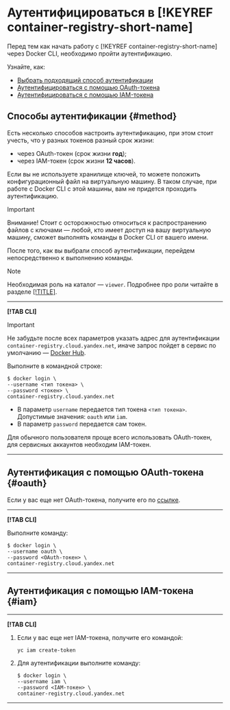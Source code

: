 # Аутентифицироваться в [!KEYREF container-registry-short-name]

Перед тем как начать работу с [!KEYREF container-registry-short-name] через Docker CLI, необходимо пройти аутентификацию.

Узнайте, как: 

- [Выбрать подходящий способ аутентификации](#method)
- [Аутентифицироваться с помощью OAuth-токена](#oauth)
- [Аутентифицироваться с помощью IAM-токена](#iam)

## Способы аутентификации {#method}

Есть несколько способов настроить аутентификацию, при этом стоит учесть, что у разных токенов разный срок жизни: 

- через OAuth-токен (срок жизни **год**);
- через IAM-токен (срок жизни **12 часов**).

Если вы не используете хранилище ключей, то можете положить конфигурационный файл на виртуальную машину. В таком случае, 
при работе с Docker CLI с этой машины, вам не придется проходить аутентификацию.

> [!IMPORTANT]
>
> Внимание! Стоит с осторожностью относиться к распространению файлов с ключами — любой, кто имеет доступ на вашу виртуальную
> машину, сможет выполнять команды в Docker CLI от вашего имени.

После того, как вы выбрали способ аутентификации, перейдем непосредственно к выполнению команды.

> [!NOTE]
>
> Необходимая роль на каталог — `viewer`. Подробнее про роли читайте в разделе [[!TITLE]](../security/index.md).

---

**[!TAB CLI]**

> [!IMPORTANT]
>    
> Не забудьте после всех параметров указать адрес для аутентификации `container-registry.cloud.yandex.net`, иначе 
> запрос пойдет в сервис по умолчанию — [Docker Hub](https://hub.docker.com).

Выполните в командной строке:
    
```
$ docker login \
--username <тип токена> \
--password <токен> \
container-registry.cloud.yandex.net
```

- В параметр `username` передается тип токена `<тип токена>`. Допустимые значения: `oauth` или `iam`. 
- В параметр `password` передается сам токен. 
        
Для обычного пользователя проще всего использовать OAuth-токен, для сервисных аккаунтов необходим IAM-токен.

---

## Аутентификация с помощью OAuth-токена {#oauth}

Если у вас еще нет OAuth-токена, получите его по [ссылке](https://oauth.yandex.ru/authorize?response_type=token&client_id=1a6990aa636648e9b2ef855fa7bec2fb).

---

**[!TAB CLI]**

Выполните команду: 

```
$ docker login \
--username oauth \
--password <OAuth-токен> \
container-registry.cloud.yandex.net
```

---

## Аутентификация с помощью IAM-токена {#iam}

---

**[!TAB CLI]**

1. Если у вас еще нет IAM-токена, получите его командой:
    
    ```
    yc iam create-token
    ```
    
1. Для аутентификации выполните команду: 
    
    ```
    $ docker login \
    --username iam \
    --password <IAM-токен> \
    container-registry.cloud.yandex.net
    ```

---
